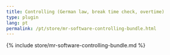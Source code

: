```yaml
---
title: Controlling (German law, break time check, overtime)
type: plugin
lang: pt
permalink: /pt/store/mr-software-controlling-bundle.html
---
```


{% include store/mr-software-controlling-bundle.md %}
